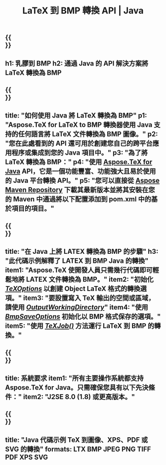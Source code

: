 ﻿---
translation: true
template: /_templates/_conversion-child-java.md
title: LaTeX 到 BMP 轉換 API | Java
description: LaTeX 到 BMP 的轉換功能。將此本地 Java 庫集成到您的項目中，或使用跨平台應用程序將 LaTeX 轉換為 BMP。
keywords: 乳膠到 bmp api java，latex2bmp 集成
url: /java/conversion/latex-to-bmp/
family: tex
platformtag: java
feature: conversion
informat: LATEX
outformat: BMP
otherformats: XPS JPEG PDF TIFF
---

{{<section banner>}}
---
h1: 乳膠到 BMP
h2: 通過 Java 的 API 解決方案將 LaTeX 轉換為 BMP
---

{{<section overview>}}
---
title: "如何使用 Java 將 LaTeX 轉換為 BMP"
p1: "Aspose.TeX for LaTeX to BMP 轉換器使用 Java 支持的任何語言將 LaTeX 文件轉換為 BMP 圖像。"
p2: "您在此處看到的 API 還可用於創建您自己的跨平台應用程序或集成到您的 Java 項目中。"
p3: "為了將 LaTeX 轉換為 BMP："
p4: "使用 [Aspose.TeX for Java](https://products.aspose.com/tex/java) API，它是一個功能豐富、功能強大且易於使用的 Java 平台轉換 API。"
p5: "您可以直接從 [Aspose Maven Repository](https://repository.aspose.com/tex/) 下載其最新版本並將其安裝在您的 Maven 中通過將以下配置添加到 pom.xml 中的基於項目的項目。"
---

{{<section feature1>}}
---
title: "在 Java 上將 LATEX 轉換為 BMP 的步驟"
h3: "此代碼示例解釋了 LATEX 到 BMP Java 的轉換"
item1: "Aspose.TeX 使開發人員只需幾行代碼即可輕鬆地將 LATEX 文件轉換為 BMP。"
item2: "初始化 [*TeXOptions*](https://reference.aspose.com/tex/java/com.aspose.tex/TeXOptions) 以創建 Object LaTeX 格式的轉換選項。"
item3: "要設置寫入 TeX 輸出的空間或區域，請使用 [*OutputWorkingDirectory*](https://reference.aspose.com/tex/java/com.aspose.tex/TeXOptions#getOutputWorkingDirectory--)"
item4: "使用 [*BmpSaveOptions*](https://reference.aspose.com/tex/java/com.aspose.tex.rendering/BmpSaveOptions) 初始化以 BMP 格式保存的選項。"
item5: "使用 [*TeXJob()*](https://reference.aspose.com/tex/java/com.aspose.tex/TeXJob) 方法運行 LaTeX 到 BMP 的轉換。"
---

{{<section feature2>}}
---
title: 系統要求
item1: "所有主要操作系統都支持 Aspose.TeX for Java。只需確保您具有以下先決條件："
item2: "J2SE 8.0 (1.8) 或更高版本。"
---

{{<section widget>}}
---
title: "Java 代碼示例 TeX 到圖像、XPS、PDF 或 SVG 的轉換"
formats: LTX BMP JPEG PNG TIFF PDF XPS SVG
---